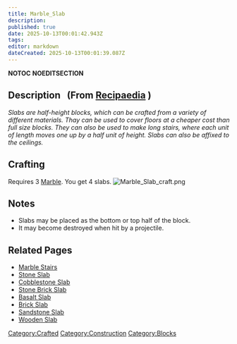 ```yaml
---
title: Marble_Slab
description: 
published: true
date: 2025-10-13T00:01:42.943Z
tags: 
editor: markdown
dateCreated: 2025-10-13T00:01:39.087Z
---
```


__NOTOC__ __NOEDITSECTION__

## Description   (From [Recipaedia](Recipaedia "wikilink") )

*Slabs are half-height blocks, which can be crafted from a variety of
different materials. Thay can be used to cover floors at a cheaper cost
than full size blocks. They can also be used to make long stairs, where
each unit of length moves one up by a half unit of height. Slabs can
also be affixed to the ceilings.*

## Crafting

Requires 3 [Marble](Marble "wikilink"). You get 4 slabs.
![Marble_Slab_craft.png](Marble_Slab_craft.png
"Marble_Slab_craft.png")

## Notes

  - Slabs may be placed as the bottom or top half of the block.
  - It may become destroyed when hit by a projectile.

## Related Pages

  - [Marble Stairs](Marble_Stairs "wikilink")
  - [Stone Slab](Stone_Slab "wikilink")
  - [Cobblestone Slab](Cobblestone_Slab "wikilink")
  - [Stone Brick Slab](Stone_Brick_Slab "wikilink")
  - [Basalt Slab](Basalt_Slab "wikilink")
  - [Brick Slab](Brick_Slab "wikilink")
  - [Sandstone Slab](Sandstone_Slab "wikilink")
  - [Wooden Slab](Wooden_Slab "wikilink")

[Category:Crafted](Category:Crafted "wikilink")
[Category:Construction](Category:Construction "wikilink")
[Category:Blocks](Category:Blocks "wikilink")